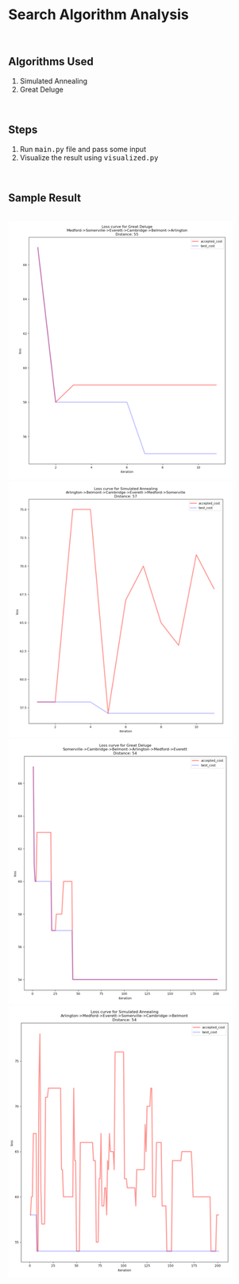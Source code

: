 <h1>Search Algorithm Analysis</h1>
<br>
<div>
    <h2>Algorithms Used</h2>
    <ol>
        <li>Simulated Annealing</li>
        <li>Great Deluge</li>
    </ol>
</div>
<br>
<div>
    <h2>Steps</h2>
    <ol>
        <li>Run <samp>main.py</samp> file and pass some input</li>
        <li>Visualize the result using <samp>visualized.py</samp></li>
    </ol>
</div>
<br>
<div>
    <h2>Sample Result</h2>
    <br>
    <img src='img/sample1.png' >
    <br>
    <img src='img/sample2.png'>
    <br>
    <img src='img/sample3.png'>
    <br>
    <img src='img/sample4.png' >
</div>
